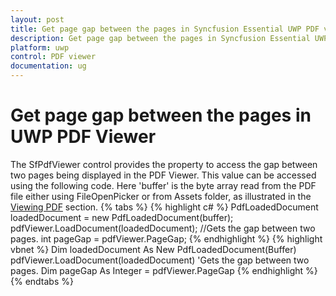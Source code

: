 ```yaml
---
layout: post
title: Get page gap between the pages in Syncfusion Essential UWP PDF viewer.
description: Get page gap between the pages in Syncfusion Essential UWP PDF viewer.
platform: uwp
control: PDF viewer
documentation: ug
---
```


# Get page gap between the pages in UWP PDF Viewer
The SfPdfViewer control provides the property to access the gap between two pages being displayed in the PDF Viewer. This value can be accessed using the following code. Here 'buffer' is the byte array read from the PDF file either using FileOpenPicker or from Assets folder, as illustrated in the [Viewing PDF](https://help.syncfusion.com/uwp/sfpdfviewer/concepts-and-features/viewing-pdf) section.
{% tabs %}
{% highlight c# %}
PdfLoadedDocument loadedDocument = new PdfLoadedDocument(buffer);
pdfViewer.LoadDocument(loadedDocument);
//Gets the gap between two pages.
int pageGap = pdfViewer.PageGap;
{% endhighlight %}
{% highlight vbnet %}
Dim loadedDocument As New PdfLoadedDocument(Buffer)
pdfViewer.LoadDocument(loadedDocument)
'Gets the gap between two pages.
Dim pageGap As Integer = pdfViewer.PageGap
{% endhighlight %}
{% endtabs %}
